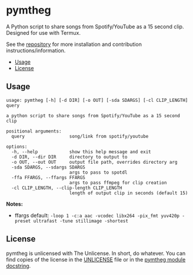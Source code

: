 # pymtheg

A Python script to share songs from Spotify/YouTube as a 15 second clip. Designed for
use with Termux.

See the [repository](https://github.com/markjoshwel/pymtheg) for more installation and
contribution instructions/information.

- [Usage](#usage)
- [License](#license)

## Usage

```text
usage: pymtheg [-h] [-d DIR] [-o OUT] [-sda SDARGS] [-cl CLIP_LENGTH] query

a python script to share songs from Spotify/YouTube as a 15 second clip

positional arguments:
  query                 song/link from spotify/youtube

options:
  -h, --help            show this help message and exit
  -d DIR, --dir DIR     directory to output to
  -o OUT, --out OUT     output file path, overrides directory arg
  -sda SDARGS, --sdargs SDARGS
                        args to pass to spotdl
  -ffa FFARGS, --ffargs FFARGS
                        args to pass ffmpeg for clip creation
  -cl CLIP_LENGTH, --clip-length CLIP_LENGTH
                        length of output clip in seconds (default 15)
```

**Notes:**

- ffargs default:
  `-loop 1 -c:a aac -vcodec libx264 -pix_fmt yuv420p -preset ultrafast -tune stillimage -shortest`

## License

pymtheg is unlicensed with The Unlicense. In short, do whatever. You can find copies of
the license in the [UNLICENSE](UNLICENSE) file or in the
[pymtheg module docstring](pymtheg.py).
